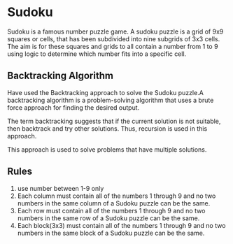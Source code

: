 # Sudoku

Sudoku is a famous number puzzle game. A sudoku puzzle is a grid of 9x9 squares or cells, that has been subdivided into nine subgrids of 3x3 cells. The aim is for these squares and grids to all contain a number from 1 to 9 using logic to determine which number fits into a specific cell.

## Backtracking Algorithm
Have used the Backtracking approach to solve the Sudoku puzzle.A backtracking algorithm is a problem-solving algorithm that uses a brute force approach for finding the desired output.

The term backtracking suggests that if the current solution is not suitable, then backtrack and try other solutions. Thus, recursion is used in this approach.

This approach is used to solve problems that have multiple solutions.

## Rules
1. use number between 1-9 only
2. Each column must contain all of the numbers 1 through 9 and no two numbers in the same column of a Sudoku puzzle can be the same.
3. Each row must contain all of the numbers 1 through 9 and no two numbers in the same row of a Sudoku puzzle can be the same.
4. Each block(3x3) must contain all of the numbers 1 through 9 and no two numbers in the same block of a Sudoku puzzle can be the same.
